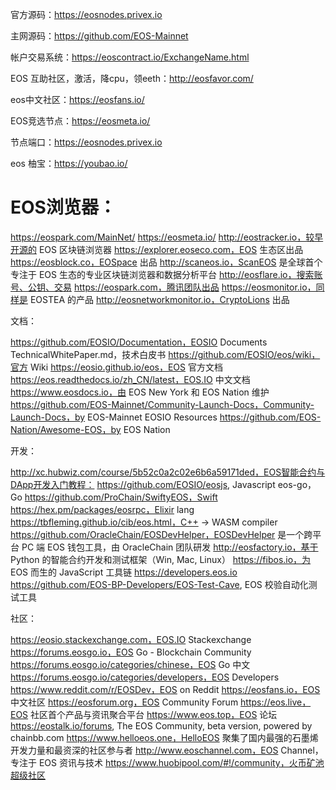 官方源码：https://eosnodes.privex.io

主网源码：https://github.com/EOS-Mainnet



帐户交易系统：https://eoscontract.io/ExchangeName.html 

EOS 互助社区，激活，降cpu，领eeth：http://eosfavor.com/

eos中文社区：https://eosfans.io/

EOS竞选节点：https://eosmeta.io/

节点端口：https://eosnodes.privex.io

eos 柚宝：https://youbao.io/

# EOS浏览器：

https://eospark.com/MainNet/
https://eosmeta.io/
http://eostracker.io，较早开源的 EOS 区块链浏览器
https://explorer.eoseco.com，EOS 生态区出品
https://eosblock.co，EOSpace 出品
http://scaneos.io，ScanEOS 是全球首个专注于 EOS 生态的专业区块链浏览器和数据分析平台
http://eosflare.io，搜索账号、公钥、交易
https://eospark.com，腾讯团队出品
https://eosmonitor.io，同样是 EOSTEA 的产品
http://eosnetworkmonitor.io，CryptoLions 出品


文档：

https://github.com/EOSIO/Documentation，EOSIO Documents
TechnicalWhitePaper.md，技术白皮书
https://github.com/EOSIO/eos/wiki，官方 Wiki
https://eosio.github.io/eos，EOS 官方文档
https://eos.readthedocs.io/zh_CN/latest，EOS.IO 中文文档
https://www.eosdocs.io，由 EOS New York 和 EOS Nation 维护
https://github.com/EOS-Mainnet/Community-Launch-Docs，Community-Launch-Docs，by EOS-Mainnet
EOSIO Resources
https://github.com/EOS-Nation/Awesome-EOS，by EOS Nation


开发：

http://xc.hubwiz.com/course/5b52c0a2c02e6b6a59171ded，EOS智能合约与DApp开发入门教程：
https://github.com/EOSIO/eosjs, Javascript
eos-go，Go
https://github.com/ProChain/SwiftyEOS，Swift
https://hex.pm/packages/eosrpc，Elixir lang
https://tbfleming.github.io/cib/eos.html，C++ -> WASM compiler
https://github.com/OracleChain/EOSDevHelper，EOSDevHelper 是一个跨平台 PC 端 EOS 钱包工具，由 OracleChain 团队研发
http://eosfactory.io，基于 Python 的智能合约开发和测试框架（Win, Mac, Linux）
https://fibos.io，为 EOS 而生的 JavaScript 工具链
https://developers.eos.io
https://github.com/EOS-BP-Developers/EOS-Test-Cave, EOS 校验自动化测试工具


社区：

https://eosio.stackexchange.com，EOS.IO Stackexchange
https://forums.eosgo.io，EOS Go - Blockchain Community
https://forums.eosgo.io/categories/chinese，EOS Go 中文
https://forums.eosgo.io/categories/developers，EOS Developers
https://www.reddit.com/r/EOSDev，EOS on Reddit
https://eosfans.io，EOS 中文社区
https://eosforum.org，EOS Community Forum
https://eos.live，EOS 社区首个产品与资讯聚合平台
https://www.eos.top，EOS 论坛
https://eostalk.io/forums, The EOS Community, beta version, powered by chainbb.com
https://www.helloeos.one，HelloEOS 聚集了国内最强的石墨烯开发力量和最资深的社区参与者
http://www.eoschannel.com，EOS Channel，专注于 EOS 资讯与技术
https://www.huobipool.com/#!/community，火币矿池超级社区





